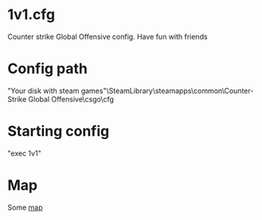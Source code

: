 # 1v1.cfg
Counter strike Global Offensive config. Have fun with friends

# Config path
"Your disk with steam games"\SteamLibrary\steamapps\common\Counter-Strike Global Offensive\csgo\cfg

# Starting config
"exec 1v1"

# Map

Some [map](https://steamcommunity.com/sharedfiles/filedetails/?id=1709060015&searchtext=)
